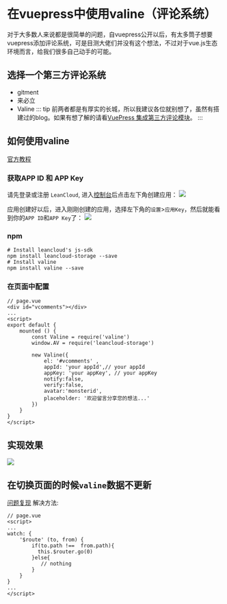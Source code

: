 # 在vuepress中使用valine（评论系统）
对于大多数人来说都是很简单的问题，自vuepress公开以后，有太多筒子想要vuepress添加评论系统，可是目测大佬们并没有这个想法，不过对于vue.js生态环境而言，给我们很多自己动手的可能。
## 选择一个第三方评论系统
- gitment
- 来必立
- Valine 
::: tip 
前两者都是有厚实的长城，所以我建议各位就别想了，虽然有搭建过的blog。如果有想了解的请看[VuePress 集成第三方评论模块](https://hughfenghen.github.io/fe/vuepress-gitment.html)。
:::

## 如何使用valine
[官方教程](https://valine.js.org)
### 获取APP ID 和 APP Key
请先登录或注册 `LeanCloud`, 进入[控制台](https://leancloud.cn/dashboard/applist.html#/apps)后点击左下角创建应用：
![](https://ws1.sinaimg.cn/large/006qRazegy1fkwo2fpoetj30h40coaak.jpg)

应用创建好以后，进入刚刚创建的应用，选择左下角的`设置`>`应用Key`，然后就能看到你的`APP ID`和`APP Key`了：
![](https://ws1.sinaimg.cn/large/006qRazegy1fkwo6w2b6uj30xe0etjt4.jpg)

### npm
```npm
# Install leancloud's js-sdk
npm install leancloud-storage --save
# Install valine
npm install valine --save
```
### 在页面中配置
```vue
// page.vue
<div id="vcomments"></div>
...
<script>
export default {
    mounted () {
        const Valine = require('valine')
        window.AV = require('leancloud-storage')

        new Valine({
            el: '#vcomments' ,
            appId: 'your appId',// your appId
            appKey: 'your appKey', // your appKey
            notify:false, 
            verify:false, 
            avatar:'monsterid', 
            placeholder: '欢迎留言分享您的想法...' 
        })
    }
}
</script>
```
## 实现效果
![](/my-blog/valine-test.jpg)
## 在切换页面的时候`valine`数据不更新
[问题复现](https://github.com/vuejs/vuepress/issues/810)
解决方法:
```vue
// page.vue
<script>
...
watch: {
    '$route' (to, from) {
        if(to.path !==  from.path){
          this.$router.go(0)
        }else{
           // nothing
        }
    }
}
...
</script>
```

